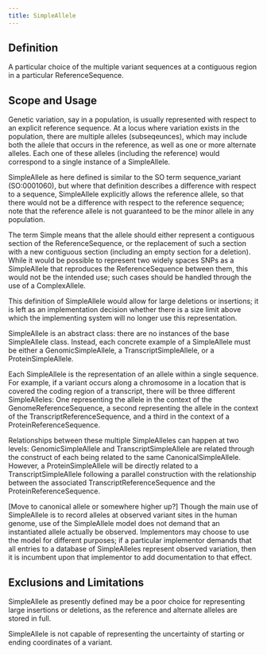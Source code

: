```yaml
---
title: SimpleAllele
---
```


Definition
----------

A particular choice of the multiple variant sequences at a contiguous region in a particular ReferenceSequence.

Scope and Usage
---------------

Genetic variation, say in a population, is usually represented with respect to an explicit reference sequence.  At a locus where variation exists in the population, there are multiple alleles (subseqeunces), which may include both the allele that occurs in the reference, as well as one or more alternate alleles.  Each one of these alleles (including the reference) would correspond to a single instance of a SimpleAllele.

SimpleAllele as here defined is similar to the SO term sequence_variant (SO:0001060), but where that definition describes a difference with respect to a sequence, SimpleAllele explicitly allows the reference allele, so that there would not be a difference with respect to the reference sequence; note that the reference allele is not guaranteed to be the minor allele in any population.

The term Simple means that the allele should either represent a contiguous section of the ReferenceSequence, or
the replacement of such a section with a new contiguous section (including an empty section for a deletion).  While it would be possible to represent two widely spaces SNPs as a SimpleAllele that reproduces the ReferenceSequence between them, this would not be the intended use; such cases should be handled through the use of a ComplexAllele.

This definition of SimpleAllele would allow for large deletions or insertions; it is left as an implementation decision whether there is a size limit above which the implementing system will no longer use this representation.

SimpleAllele is an abstract class: there are no instances of the base SimpleAllele class.  Instead, each concrete example of a SimpleAllele must be either a GenomicSimpleAllele, a TranscriptSimpleAllele, or a ProteinSimpleAllele.

Each SimpleAllele is the representation of an allele within a single sequence.  For example, if a variant occurs along a chromosome in a location that is covered the coding region of a transcript, there will be three different SimpleAlleles: One representing the allele in the context of the GenomeReferenceSequence, a second representing the allele in the context of the TranscriptReferenceSequence, and a third in the context of a ProteinReferenceSequence.  

Relationships between these multiple SimpleAlleles can happen at two levels: GenomicSimpleAllele and TranscriptSimpleAllele are related through the construct of each being related to the same CanonicalSimpleAllele.  However, a ProteinSimpleAllele will be directly related to a TranscriptSimpleAllele following a parallel construction with the relationship between the associated TranscriptReferenceSequence and the ProteinReferenceSequence.

[Move to canonical allele or somewhere higher up?]
Though the main use of SimpleAllele is to record alleles at observed variant sites in the human genome, use of the SimpleAllele model does not demand that an instantiated allele actually be observed.   Implementors may choose to use the model for different purposes; if a particular implementor demands that all entries to a database of SimpleAlleles represent observed variation, then it is incumbent upon that implementor to add documentation to that effect.

Exclusions and Limitations
--------------------------

SimpleAllele as presently defined may be a poor choice for representing large insertions or deletions, as the reference and alternate alleles are stored in full.

SimpleAllele is not capable of representing the uncertainty of starting or ending coordinates of a variant.
